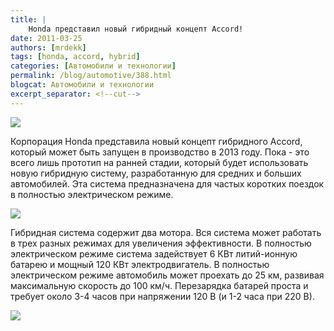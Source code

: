 ```yaml
---
title: |
    Honda представил новый гибридный концепт Accord!
date: 2011-03-25
authors: [mrdekk]
tags: [honda, accord, hybrid]
categories: [Автомобили и технологии]
permalink: /blog/automotive/388.html
blogcat: Автомобили и технологии
excerpt_separator: <!--cut-->
---
```



![](http://itw66.ru/uploads/images/00/00/01/2011/03/25/93f8bb.jpg)


Корпорация Honda представила новый концепт гибридного Accord, который может быть запущен в производство в 2013 году. Пока - это всего лишь прототип на ранней стадии, который будет использовать новую гибридную систему, разработанную для средних и больших автомобилей. Эта система предназначена для частых коротких поездок в полностью электрическом режиме.


<!--cut-->



![](http://itw66.ru/uploads/images/00/00/01/2011/03/25/6a6a2d.jpg)


Гибридная система содержит два мотора. Вся система может работать в трех разных режимах для увеличения эффективности. В полностью электрическом режиме система задействует 6 КВт литий-ионную батарею и мощный 120 КВт электродвигатель. В полностью электрическом режиме автомобиль может проехать до 25 км, развивая максимальную скорость до 100 км/ч. Перезарядка батарей проста и требует около 3-4 часов при напряжении 120 В (и 1-2 часа при 220 В).


![](http://itw66.ru/uploads/images/00/00/01/2011/03/25/850318.jpg)

